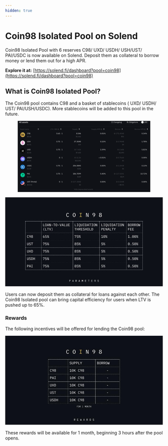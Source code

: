 ```yaml
---
hidden: true
---
```


# Coin98 Isolated Pool on Solend

Coin98 Isolated Pool with 6 reserves C98/ UXD/ USDH/ USH/UST/ PAI/USDC is now available on Solend. Deposit them as collateral to borrow money or lend them out for a high APR.

**Explore it at:** [https://solend.fi/dashboard?pool=coin98](https://solend.fi/dashboard?pool=coin98)

## What is Coin98 Isolated Pool? <a href="#what-is-coin98-isolated-pool" id="what-is-coin98-isolated-pool"></a>

The Coin98 pool contains C98 and a basket of stablecoins ( UXD/ USDH/ UST/ PAI/USH/USDC).  More stablecoins will be added to this pool in the future.

<figure><img src="../../.gitbook/assets/Screenshot 0006-06-22 at 20.47.34.png" alt=""><figcaption></figcaption></figure>

![(Updating)](<../../.gitbook/assets/image (102).png>)

Users can now deposit them as collateral for loans against each other. The Coin98 Isolated pool can bring capital efficiency for users when LTV is pushed up to 65%.

### Rewards <a href="#rewards" id="rewards"></a>

The following incentives will be offered for lending the Coin98 pool:

![(Updating)](<../../.gitbook/assets/image (104).png>)

These rewards will be available for 1 month, beginning 3 hours after the pool opens.
